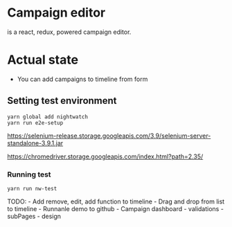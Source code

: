 # Campaign editor

 is a  react, redux, powered  campaign editor.

# Actual state

  - You can add campaigns to timeline from form

## Setting test environment
```
yarn global add nightwatch
yarn run e2e-setup
```

https://selenium-release.storage.googleapis.com/3.9/selenium-server-standalone-3.9.1.jar

https://chromedriver.storage.googleapis.com/index.html?path=2.35/
### Running test
```
yarn run nw-test
```

TODO:
    - Add remove, edit, add function to timeline
    - Drag and drop from list to timeline
    - Runnanle demo to github
    - Campaign dashboard
    - validations
    - subPages
    - design
